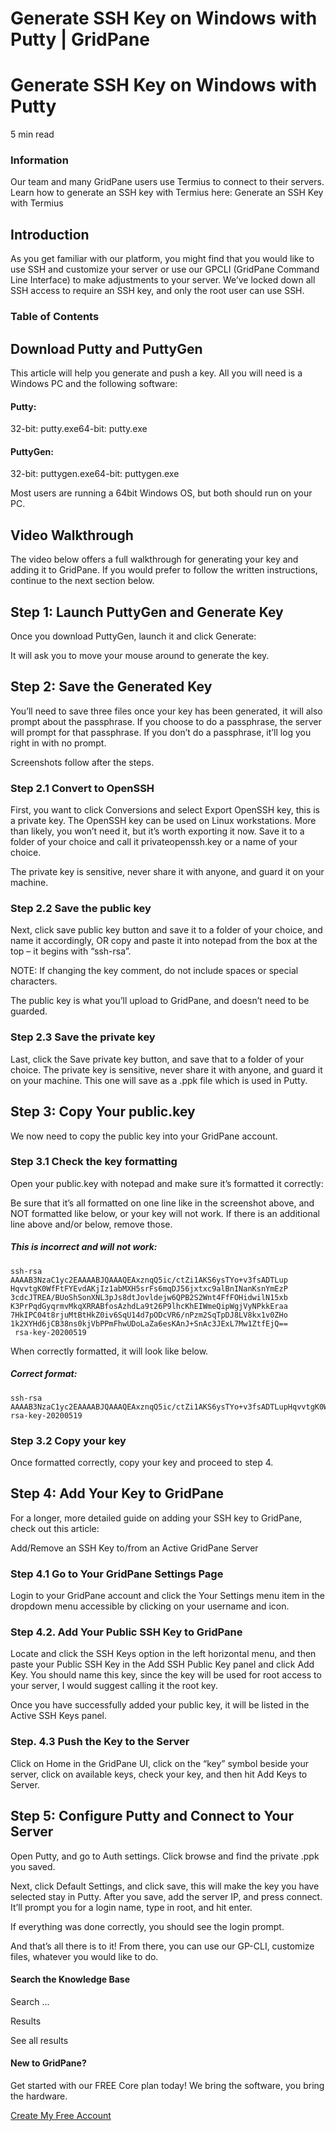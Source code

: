 # Generate SSH Key on Windows with Putty | GridPane

# Generate SSH Key on Windows with Putty

 

5 min read 

 

### Information

Our team and many GridPane users use Termius to connect to their servers. Learn how to generate an SSH key with Termius here:
Generate an SSH Key with Termius

## Introduction

As you get familiar with our platform, you might find that you would like to use SSH and customize your server or use our GPCLI (GridPane Command Line Interface) to make adjustments to your server. We’ve locked down all SSH access to require an SSH key, and only the root user can use SSH.

### Table of Contents

 

## Download Putty and PuttyGen

This article will help you generate and push a key. All you will need is a Windows PC and the following software:

#### Putty:

32-bit: putty.exe64-bit: putty.exe

#### PuttyGen:

32-bit: puttygen.exe64-bit: puttygen.exe

Most users are running a 64bit Windows OS, but both should run on your PC.

 

## Video Walkthrough

The video below offers a full walkthrough for generating your key and adding it to GridPane. If you would prefer to follow the written instructions, continue to the next section below.

 

 

## Step 1: Launch PuttyGen and Generate Key

Once you download PuttyGen, launch it and click Generate:

It will ask you to move your mouse around to generate the key.

 

## Step 2: Save the Generated Key

You’ll need to save three files once your key has been generated, it will also prompt about the passphrase. If you choose to do a passphrase, the server will prompt for that passphrase. If you don’t do a passphrase, it’ll log you right in with no prompt.

Screenshots follow after the steps.

### Step 2.1 Convert to OpenSSH

First, you want to click Conversions and select Export OpenSSH key, this is a private key. The OpenSSH key can be used on Linux workstations. More than likely, you won’t need it, but it’s worth exporting it now. Save it to a folder of your choice and call it privateopenssh.key or a name of your choice.

The private key is sensitive, never share it with anyone, and guard it on your machine.

### Step 2.2 Save the public key

Next, click save public key button and save it to a folder of your choice, and name it accordingly, OR copy and paste it into notepad from the box at the top – it begins with “ssh-rsa”.

NOTE: If changing the key comment, do not include spaces or special characters.

The public key is what you’ll upload to GridPane, and doesn’t need to be guarded.

### Step 2.3 Save the private key

Last, click the Save private key button, and save that to a folder of your choice. The private key is sensitive, never share it with anyone, and guard it on your machine. This one will save as a .ppk file which is used in Putty.

 

## Step 3: Copy Your public.key

We now need to copy the public key into your GridPane account.

### Step 3.1 Check the key formatting

Open your public.key with notepad and make sure it’s formatted it correctly:

Be sure that it’s all formatted on one line like in the screenshot above, and NOT formatted like below, or your key will not work. If there is an additional line above and/or below, remove those.

##### This is incorrect and will not work:

```
ssh-rsa 
AAAAB3NzaC1yc2EAAAABJQAAAQEAxznqQ5ic/ctZi1AKS6ysTYo+v3fsADTLup
HqvvtgK0WfFtFYEvdAKjIz1abMXH5srFs6mqDJ56jxtxc9alBnINanKsnYmEzP
3cdcJTREA/BUoShSonXNL3pJs8dtJovldejw6QPB2S2Wnt4FfFOHidwilN15xb
K3PrPqdGyqrmvMkqXRRABfosAzhdLa9t26P9lhcKhEIWmeQipWgjVyNPkkEraa
7HkIPC04t8rjuMtBtHkZ0iv6SqU14d7pODcVR6/nPzm2SqTpDJ8LV8kx1v0ZHo
1k2XYHd6jCB38ns0kjVbPPmFhwUDoLaZa6esKAnJ+SnAc3JExL7Mw1ZtfEjQ==
 rsa-key-20200519
```

When correctly formatted, it will look like below.

##### Correct format:

```
ssh-rsa AAAAB3NzaC1yc2EAAAABJQAAAQEAxznqQ5ic/ctZi1AKS6ysTYo+v3fsADTLupHqvvtgK0WfFtFYEvdAKjIz1abMXH5srFs6mqDJ56jxtxc9alBnINanKsnYmEzP3cdcJTREA/BUoShSonXNL3pJs8dtJovldejw6QPB2S2Wnt4FfFOHidwilN15xbK3PrPqdGyqrmvMkqXRRABfosAzhdLa9t26P9lhcKhEIWmeQipWgjVyNPkkEraa7HkIPC04t8rjuMtBtHkZ0iv6SqU14d7pODcVR6/nPzm2SqTpDJ8LV8kx1v0ZHo1k2XYHd6jCB38ns0kjVbPPmFhwUDoLaZa6esKAnJ+SnAc3JExL7Mw1ZtfEjQ== rsa-key-20200519
```

### Step 3.2 Copy your key

Once formatted correctly, copy your key and proceed to step 4.

 

## Step 4: Add Your Key to GridPane

For a longer, more detailed guide on adding your SSH key to GridPane, check out this article:

Add/Remove an SSH Key to/from an Active GridPane Server

### Step 4.1 Go to Your GridPane Settings Page

Login to your GridPane account and click the Your Settings menu item in the dropdown menu accessible by clicking on your username and icon.

### Step 4.2. Add Your Public SSH Key to GridPane

Locate and click the SSH Keys option in the left horizontal menu, and then paste your Public SSH Key in the Add SSH Public Key panel and click Add Key. You should name this key, since the key will be used for root access to your server, I would suggest calling it the root key.

Once you have successfully added your public key, it will be listed in the Active SSH Keys panel.

### Step. 4.3 Push the Key to the Server

Click on Home in the GridPane UI, click on the “key” symbol beside your server, click on available keys, check your key, and then hit Add Keys to Server.

 

## Step 5: Configure Putty and Connect to Your Server

Open Putty, and go to Auth settings. Click browse and find the private .ppk you saved.

Next, click Default Settings, and click save, this will make the key you have selected stay in Putty. After you save, add the server IP, and press connect. It’ll prompt you for a login name, type in root, and hit enter.

If everything was done correctly, you should see the login prompt.

And that’s all there is to it! From there, you can use our GP-CLI, customize files, whatever you would like to do.

 

 

#### Search the Knowledge Base

Search ...

 Results

See all results

#### New to GridPane?

Get started with our FREE Core plan today! We bring the software, you bring the hardware.

[Create My Free Account](https://gridpane.com/checkout/?plan=core)

